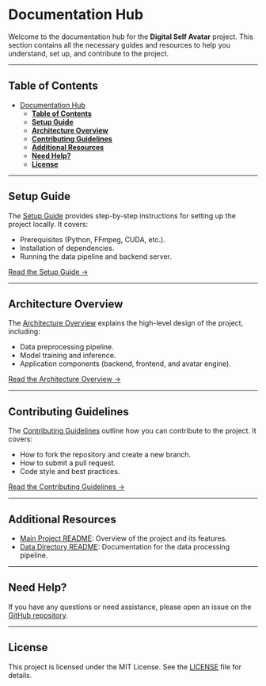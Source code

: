 # Documentation Hub

Welcome to the documentation hub for the **Digital Self Avatar** project. This section contains all the necessary guides and resources to help you understand, set up, and contribute to the project.

---

## **Table of Contents**
- [Documentation Hub](#documentation-hub)
  - [**Table of Contents**](#table-of-contents)
  - [**Setup Guide**](#setup-guide)
  - [**Architecture Overview**](#architecture-overview)
  - [**Contributing Guidelines**](#contributing-guidelines)
  - [**Additional Resources**](#additional-resources)
  - [**Need Help?**](#need-help)
  - [**License**](#license)

---

## **Setup Guide**
The [Setup Guide](setup_guide.md) provides step-by-step instructions for setting up the project locally. It covers:
- Prerequisites (Python, FFmpeg, CUDA, etc.).
- Installation of dependencies.
- Running the data pipeline and backend server.

[Read the Setup Guide →](setup_guide.md)

---

## **Architecture Overview**
The [Architecture Overview](architecture.md) explains the high-level design of the project, including:
- Data preprocessing pipeline.
- Model training and inference.
- Application components (backend, frontend, and avatar engine).

[Read the Architecture Overview →](architecture.md)

---

## **Contributing Guidelines**
The [Contributing Guidelines](contributing.md) outline how you can contribute to the project. It covers:
- How to fork the repository and create a new branch.
- How to submit a pull request.
- Code style and best practices.

[Read the Contributing Guidelines →](contributing.md)

---

## **Additional Resources**
- [Main Project README](../README.md): Overview of the project and its features.
- [Data Directory README](../data/README.md): Documentation for the data processing pipeline.

---

## **Need Help?**
If you have any questions or need assistance, please open an issue on the [GitHub repository](https://github.com/yourusername/digital-self-avatar/issues).

---

## **License**
This project is licensed under the MIT License. See the [LICENSE](../LICENSE) file for details.